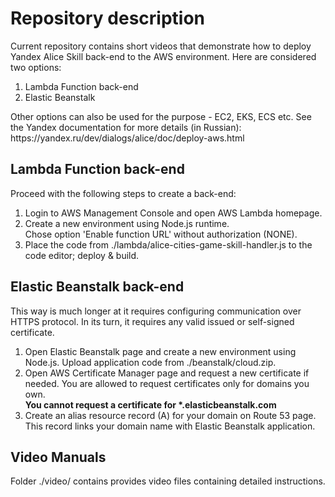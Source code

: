 # Repository description
Current repository contains short videos that demonstrate how to deploy Yandex Alice Skill back-end to the AWS 
environment.
Here are considered two options:
<ol>
    <li>Lambda Function back-end</li>
    <li>Elastic Beanstalk</li>
</ol>
Other options can also be used for the purpose - EC2, EKS, ECS etc.
See the Yandex documentation for more details (in Russian): https://yandex.ru/dev/dialogs/alice/doc/deploy-aws.html

## Lambda Function back-end
Proceed with the following steps to create a back-end:
<ol>
    <li>
        Login to AWS Management Console and open AWS Lambda homepage.
    </li>
    <li>
        Create a new environment using Node.js runtime.<br/>
        Chose option 'Enable function URL' without authorization (NONE).
    </li>
    <li>
        Place the code from ./lambda/alice-cities-game-skill-handler.js to the code editor; deploy & build.
    </li>
</ol>

## Elastic Beanstalk back-end
This way is much longer at it requires configuring communication over HTTPS protocol. In its turn, it requires any valid
issued or self-signed certificate.
<ol>
    <li>
        Open Elastic Beanstalk page and create a new environment using Node.js. Upload application code from 
./beanstalk/cloud.zip.
    </li>
    <li>
        Open AWS Certificate Manager page and request a new certificate if needed. You are allowed to request
        certificates only for domains you own.<br/>
        <strong>You cannot request a certificate for *.elasticbeanstalk.com</strong>
    </li>
    <li>
        Create an alias resource record (A) for your domain on Route 53 page. This record links your domain name with 
        Elastic Beanstalk application.
    </li>
</ol>

## Video Manuals
Folder ./video/ contains provides video files containing detailed instructions.